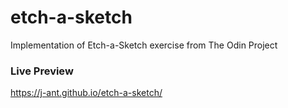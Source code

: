 # etch-a-sketch

Implementation of Etch-a-Sketch exercise from The Odin Project

### Live Preview

https://j-ant.github.io/etch-a-sketch/

